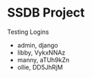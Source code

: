 # SSDB Project

Testing Logins

- admin, django
- libby, VykxNNAz
- manny, aTUh9kZn
- ollie, DD5JhRjM
